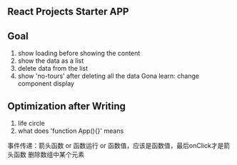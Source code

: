 ## React Projects Starter APP

## Goal
1. show loading before showing the content
2. show the data as a list
3. delete data from the list
4. show 'no-tours' after deleting all the data
Gona learn: change component display

## Optimization after Writing
1. life circle
2. what does 'function App(){}' means


事件传递：箭头函数 or 函数运行 or 函数值，应该是函数值，最后onClick才是箭头函数
删除数组中某个元素

